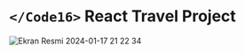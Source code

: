 # ``</Code16>`` React Travel Project


![Ekran Resmi 2024-01-17 21 22 34](https://github.com/ahmtydn/code16-travel/assets/84200491/ff414b90-18ba-4b24-9c2f-7e8c0328011f)

